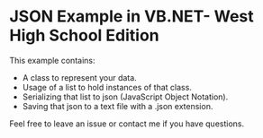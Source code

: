 # JSON Example in VB.NET- West High School Edition
This example contains:
- A class to represent your data.
- Usage of a list to hold instances of that class.
- Serializing that list to json (JavaScript Object Notation).
- Saving that json to a text file with a .json extension.

Feel free to leave an issue or contact me if you have questions.